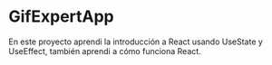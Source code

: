 # GifExpertApp

En este proyecto aprendi la introducción a React usando UseState y UseEffect, también aprendi a cómo funciona React.